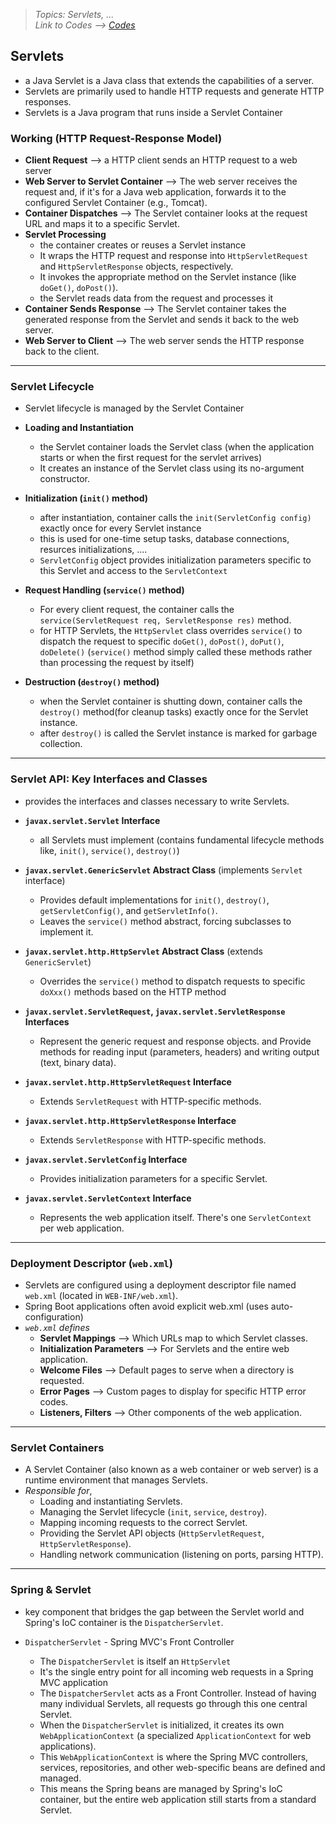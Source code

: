 > *Topics: Servlets, ...*\
> *Link to Codes --> [Codes](../Codes/)*


## Servlets
- a Java Servlet is a Java class that extends the capabilities of a server. 
- Servlets are primarily used to handle HTTP requests and generate HTTP responses. 
- Servlets is a Java program that runs inside a Servlet Container

### Working (HTTP Request-Response Model)

- **Client Request** --> a HTTP client sends an HTTP request to a web server
- **Web Server to Servlet Container** --> The web server receives the request and, if it's for a Java web application, forwards it to the configured Servlet Container (e.g., Tomcat).
- **Container Dispatches** --> The Servlet container looks at the request URL and maps it to a specific Servlet.
- **Servlet Processing**
  - the container creates or reuses a Servlet instance
  - It wraps the HTTP request and response into `HttpServletRequest` and `HttpServletResponse` objects, respectively.
  - It invokes the appropriate method on the Servlet instance (like `doGet()`, `doPost()`).
  - the Servlet reads data from the request and processes it
- **Container Sends Response** --> The Servlet container takes the generated response from the Servlet and sends it back to the web server.
- **Web Server to Client** --> The web server sends the HTTP response back to the client.


---

### Servlet Lifecycle
- Servlet lifecycle is managed by the Servlet Container

- **Loading and Instantiation**
  - the Servlet container loads the Servlet class (when the application starts or when the first request for the servlet arrives)
  - It creates an instance of the Servlet class using its no-argument constructor.

- **Initialization (`init()` method)**
  - after instantiation, container calls the `init(ServletConfig config)` exactly once for every Servlet instance
  - this is used for one-time setup tasks, database connections, resurces initializations, ....
  - `ServletConfig` object provides initialization parameters specific to this Servlet and access to the `ServletContext`

- **Request Handling (`service()` method)**
  - For every client request, the container calls the `service(ServletRequest req, ServletResponse res)` method.
  - for HTTP Servlets, the `HttpServlet` class overrides `service()` to dispatch the request to specific `doGet()`, `doPost()`, `doPut()`, `doDelete()` (`service()` method simply called these methods rather than processing the request by itself)

- **Destruction (`destroy()` method)**
  - when the Servlet container is shutting down, container calls the `destroy()` method(for cleanup tasks) exactly once for the Servlet instance.
  - after `destroy()` is called the Servlet instance is marked for garbage collection.

---

### Servlet API: Key Interfaces and Classes
- provides the interfaces and classes necessary to write Servlets.

- **`javax.servlet.Servlet` Interface**
  - all Servlets must implement (contains fundamental lifecycle methods like, `init()`, `service()`, `destroy()`) 

- **`javax.servlet.GenericServlet` Abstract Class** (implements `Servlet` interface)
  - Provides default implementations for `init()`, `destroy()`, `getServletConfig()`, and `getServletInfo()`.
  - Leaves the `service()` method abstract, forcing subclasses to implement it.

- **`javax.servlet.http.HttpServlet` Abstract Class** (extends `GenericServlet`)
  - Overrides the `service()` method to dispatch requests to specific `doXxx()` methods based on the HTTP method

- **`javax.servlet.ServletRequest`, `javax.servlet.ServletResponse` Interfaces**
  - Represent the generic request and response objects. and Provide methods for reading input (parameters, headers) and writing output (text, binary data).

- **`javax.servlet.http.HttpServletRequest` Interface** 
  - Extends `ServletRequest` with HTTP-specific methods.

- **`javax.servlet.http.HttpServletResponse` Interface**
  - Extends `ServletResponse` with HTTP-specific methods.

- **`javax.servlet.ServletConfig` Interface**
  - Provides initialization parameters for a specific Servlet.

- **`javax.servlet.ServletContext` Interface**
  - Represents the web application itself. There's one `ServletContext` per web application.

---

### Deployment Descriptor (`web.xml`)
- Servlets are configured using a deployment descriptor file named `web.xml` (located in `WEB-INF/web.xml`).
- Spring Boot applications often avoid explicit web.xml (uses auto-configuration)
- *`web.xml` defines*
  - **Servlet Mappings** --> Which URLs map to which Servlet classes.
  - **Initialization Parameters** --> For Servlets and the entire web application.
  - **Welcome Files** --> Default pages to serve when a directory is requested.
  - **Error Pages** --> Custom pages to display for specific HTTP error codes.
  - **Listeners, Filters** --> Other components of the web application.

---

### Servlet Containers
- A Servlet Container (also known as a web container or web server) is a runtime environment that manages Servlets.
- *Responsible for*,
  - Loading and instantiating Servlets.
  - Managing the Servlet lifecycle (`init`, `service`, `destroy`).
  - Mapping incoming requests to the correct Servlet.
  - Providing the Servlet API objects (`HttpServletRequest`, `HttpServletResponse`).
  - Handling network communication (listening on ports, parsing HTTP).

---

### Spring & Servlet
- key component that bridges the gap between the Servlet world and Spring's IoC container is the `DispatcherServlet`.

- `DispatcherServlet` - Spring MVC's Front Controller
  - The `DispatcherServlet` is itself an `HttpServlet`
  - It's the single entry point for all incoming web requests in a Spring MVC application
  - The `DispatcherServlet` acts as a Front Controller. Instead of having many individual Servlets, all requests go through this one central Servlet.
  - When the `DispatcherServlet` is initialized, it creates its own `WebApplicationContext` (a specialized `ApplicationContext` for web applications).
  - This `WebApplicationContext` is where the Spring MVC controllers, services, repositories, and other web-specific beans are defined and managed.
  - This means the Spring beans are managed by Spring's IoC container, but the entire web application still starts from a standard Servlet.